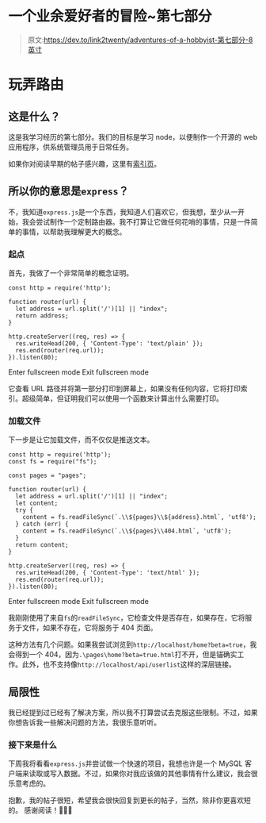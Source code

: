 # 一个业余爱好者的冒险~第七部分

> 原文:[https://dev.to/link2twenty/adventures-of-a-hobbyist-第七部分-8 英寸](https://dev.to/link2twenty/adventures-of-a-hobbyist--part-seven-8in)

# 玩弄路由

## 这是什么？

这是我学习经历的第七部分。我们的目标是学习 node，以便制作一个开源的 web 应用程序，供系统管理员用于日常任务。

如果你对阅读早期的帖子感兴趣，这里有[索引页](https://dev.to/link2twenty/adventures-of-a-hobbyist--index-4oj7)。

## 所以你的意思是`express`？

不，我知道`express.js`是一个东西，我知道人们喜欢它，但我想，至少从一开始，我会尝试制作一个定制路由器。我不打算让它做任何花哨的事情，只是一件简单的事情，以帮助我理解更大的概念。

### 起点

首先，我做了一个非常简单的概念证明。

```
const http = require('http');

function router(url) {
  let address = url.split('/')[1] || "index";
  return address;
}

http.createServer((req, res) => {
  res.writeHead(200, { 'Content-Type': 'text/plain' });
  res.end(router(req.url));
}).listen(80); 
```

Enter fullscreen mode Exit fullscreen mode

它查看 URL 路径并将第一部分打印到屏幕上，如果没有任何内容，它将打印索引。超级简单，但证明我们可以使用一个函数来计算出什么需要打印。

### 加载文件

下一步是让它加载文件，而不仅仅是推送文本。

```
const http = require('http');
const fs = require("fs");

const pages = "pages";

function router(url) {
  let address = url.split('/')[1] || "index";
  let content;
  try {
    content = fs.readFileSync(`.\\${pages}\\${address}.html`, 'utf8');
  } catch (err) {
    content = fs.readFileSync(`.\\${pages}\\404.html`, 'utf8');
  }
  return content;
}

http.createServer((req, res) => {
  res.writeHead(200, { 'Content-Type': 'text/html' });
  res.end(router(req.url));
}).listen(80); 
```

Enter fullscreen mode Exit fullscreen mode

我刚刚使用了来自`fs`的`readFileSync`，它检查文件是否存在，如果存在，它将服务于文件，如果不存在，它将服务于 404 页面。

这种方法有几个问题。如果我尝试浏览到`http://localhost/home?beta=true`，我会得到一个 404，因为`.\pages\home?beta=true.html`打不开，但是锚确实工作。此外，也不支持像`http://localhost/api/userlist`这样的深层链接。

## 局限性

我已经提到过已经有了解决方案，所以我不打算尝试去克服这些限制。不过，如果你想告诉我一些解决问题的方法，我很乐意听听。

### 接下来是什么

下周我将看看`express.js`并尝试做一个快速的项目，我想也许是一个 MySQL 客户端来读取或写入数据。不过，如果你对我应该做的其他事情有什么建议，我会很乐意考虑的。

抱歉，我的帖子很短，希望我会很快回复到更长的帖子，当然，除非你更喜欢短的。
感谢阅读！🦄🦄🦄